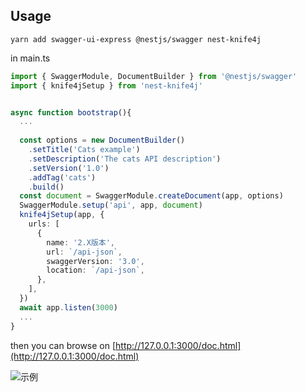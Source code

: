 ## Usage

```shell
yarn add swagger-ui-express @nestjs/swagger nest-knife4j
```


in main.ts

```typescript
import { SwaggerModule, DocumentBuilder } from '@nestjs/swagger'
import { knife4jSetup } from 'nest-knife4j'


async function bootstrap(){
  ...
    
  const options = new DocumentBuilder()
    .setTitle('Cats example')
    .setDescription('The cats API description')
    .setVersion('1.0')
    .addTag('cats')
    .build()
  const document = SwaggerModule.createDocument(app, options)
  SwaggerModule.setup('api', app, document)
  knife4jSetup(app, {
    urls: [
      {
        name: '2.X版本',
        url: `/api-json`,
        swaggerVersion: '3.0',
        location: `/api-json`,
      },
    ],
  })
  await app.listen(3000)
  ...
}

```

then you can browse on  [http://127.0.0.1:3000/doc.html](http://127.0.0.1:3000/doc.html)

![示例](http://static.doveaz.xyz/screenshotexample.png)
